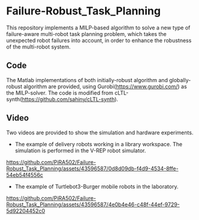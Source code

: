 # Failure-Robust_Task_Planning

This repository implements a MILP-based algorithm to solve a new type of failure-aware multi-robot task planning problem, which takes the unexpected robot failures into account, in order to enhance the robustness of the multi-robot system. 

## Code
The Matlab implementations of both initially-robust algorithm and globally-robust algorithm are provided, using Gurobi(https://www.gurobi.com/) as the MILP-solver.
The code is modified from cLTL-synth(https://github.com/sahiny/cLTL-synth). 

## Video
Two videos are provided to show the simulation and hardware experiments.

* The example of delivery robots working in a library workspace. The simulation is performed in the V-REP robot simulator.


https://github.com/PiRA502/Failure-Robust_Task_Planning/assets/43596587/0d8d09db-f4d9-4534-8ffe-54eb54f4556c


* The example of Turtlebot3-Burger mobile robots in the laboratory.


https://github.com/PiRA502/Failure-Robust_Task_Planning/assets/43596587/4e0b4e46-c48f-44ef-9729-5d92204452c0

